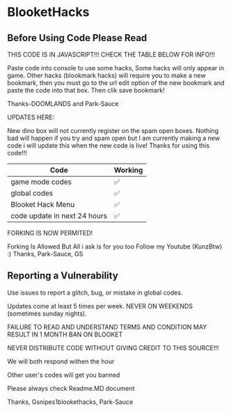 # BlooketHacks
## Before Using Code Please Read




THIS CODE IS IN JAVASCRIPT!!!                 CHECK THE TABLE BELOW FOR INFO!!!



Paste code into console to use some hacks, Some hacks will only appear in game. Other hacks (blookmark hacks) will require you to make a new bookmark, then you must go to the url edit option of the new bookmark and paste the code into that box. Then clik save bookmark!   

Thanks-DOOMLANDS and Park-Sauce


UPDATES HERE:


New dino box will not currently register on the spam open boxes. Nothing bad will happen if you try and spam open but I am currently making a new code i will update this when the new code is live! Thanks for using this code!!!



| Code |   Working        |
| ------- | ------------------ |
| game mode codes  | ✅
| global codes | :white_check_mark: |
| Blooket Hack Menu | ✅|
| code update in next 24 hours  | ✅ |






FORKING IS NOW PERMITED!

Forking Is Allowed But All i ask is for you too Follow my Youtube (KunzBtw) :)
Thanks, Park-Sauce, GS






## Reporting a Vulnerability

Use issues to report a glitch, bug, or mistake in global codes.

Updates come at least 5 times per week. NEVER ON WEEKENDS (sometimes sunday nights).



FAILURE TO READ AND UNDERSTAND TERMS AND CONDITION MAY RESULT IN 1 MONTH BAN ON BLOOKET


NEVER DISTRIBUTE CODE WITHOUT GIVING CREDIT TO THIS SOURCE!!!





We will both respond withen the hour

Other user's codes will get you banned




Please always check Readme.MD document




Thanks, Gsnipes1blookethacks, Park-Sauce
